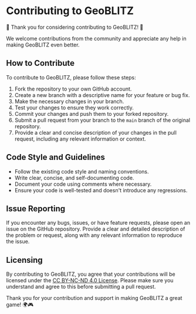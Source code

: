 # Contributing to GeoBLITZ

🎉 Thank you for considering contributing to GeoBLITZ! 🎉

We welcome contributions from the community and appreciate any help in making GeoBLITZ even better.

## How to Contribute

To contribute to GeoBLITZ, please follow these steps:

1. Fork the repository to your own GitHub account.
2. Create a new branch with a descriptive name for your feature or bug fix.
3. Make the necessary changes in your branch.
4. Test your changes to ensure they work correctly.
5. Commit your changes and push them to your forked repository.
6. Submit a pull request from your branch to the `main` branch of the original repository.
7. Provide a clear and concise description of your changes in the pull request, including any relevant information or context.

## Code Style and Guidelines

- Follow the existing code style and naming conventions.
- Write clear, concise, and self-documenting code.
- Document your code using comments where necessary.
- Ensure your code is well-tested and doesn't introduce any regressions.

## Issue Reporting

If you encounter any bugs, issues, or have feature requests, please open an issue on the GitHub repository. Provide a clear and detailed description of the problem or request, along with any relevant information to reproduce the issue.

## Licensing

By contributing to GeoBLITZ, you agree that your contributions will be licensed under the [CC BY-NC-ND 4.0 License](LICENSE.md). Please make sure you understand and agree to this before submitting a pull request.

Thank you for your contribution and support in making GeoBLITZ a great game! 🌍🎮
